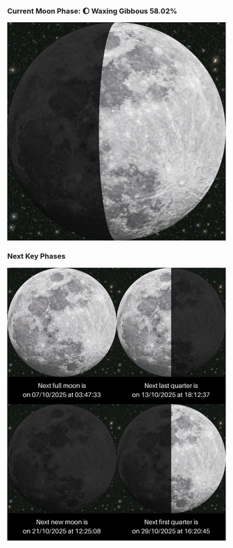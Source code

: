 ### Current Moon Phase: 🌔 Waxing Gibbous 58.02%
![Moon Phase](moonphase.png)
### Next Key Phases
![Gallery](gallery.png)